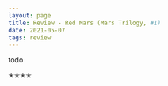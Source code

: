 ```yaml
---
layout: page
title: Review - Red Mars (Mars Trilogy, #1)
date: 2021-05-07
tags: review
---
```


todo

✭✭✭✭
